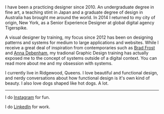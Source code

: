 I have been a practicing designer since 2010. An undergraduate degree in fine art, a teaching stint in Japan and a graduate degree of design in Australia has brought me around the world. In 2014 I returned to my city of origin, New York, as a Senior Experience Designer at global digital agency Tigerspike.

A visual designer by training, my focus since 2012 has been on designing patterns and systems for medium to large applications and websites. While I receive a great deal of inspiration from contemporaries such as [Brad Frost](http://bradfrost.com) and [Anna Debenham](http://maban.co.uk/), my tradional Graphic Design training has actually exposed me to the concept of systems outside of a digital context. You can read more about me and my obsession with systems.

I currently live in Ridgewood, Queens. I love beautiful and functional design, and nerdy conversations about how functional design is it's own kind of beauty. I also love dogs shaped like hot dogs. A lot.

---

I do [Instagram](https://www.instagram.com/aarongitlin/) for fun.

I do [LinkedIn](https://www.linkedin.com/in/aarongitlin) for work.
